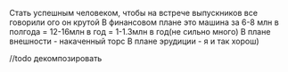 Стать успешным человеком, чтобы на встрече выпускников все говорили ого он крутой
В финансовом плане это машина за 6-8 млн в полгода = 12-16млн в год = 1-1.3млн в год(не сильно много)
В плане внешности - накаченный торс
В плане эрудиции - я и так хорош)

//todo декомпозировать
